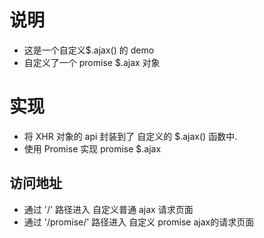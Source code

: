 # 说明
* 这是一个自定义$.ajax() 的 demo
* 自定义了一个 promise $.ajax 对象
# 实现
* 将 XHR 对象的 api 封装到了 自定义的 $.ajax() 函数中.
* 使用 Promise 实现 promise $.ajax

## 访问地址
* 通过 '/' 路径进入 自定义普通 ajax 请求页面
* 通过 '/promise/' 路径进入 自定义 promise ajax的请求页面
